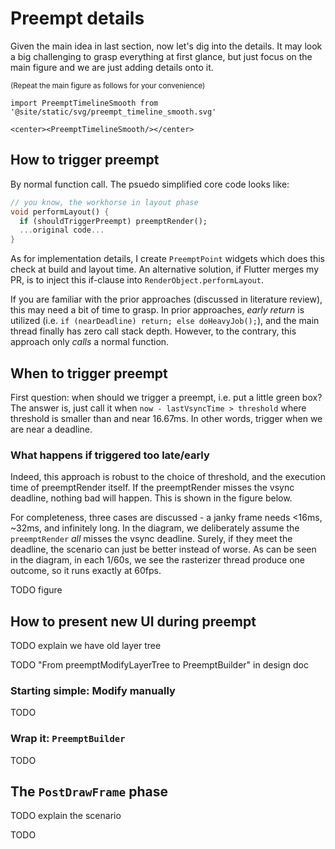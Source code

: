 # Preempt details

Given the main idea in last section, now let's dig into the details. It may look a big challenging to grasp everything at first glance, but just focus on the main figure and we are just adding details onto it.

<small>(Repeat the main figure as follows for your convenience)</small>

```mdx-code-block
import PreemptTimelineSmooth from '@site/static/svg/preempt_timeline_smooth.svg'

<center><PreemptTimelineSmooth/></center>
```

## How to trigger preempt

By normal function call. The psuedo simplified core code looks like:

```dart
// you know, the workhorse in layout phase
void performLayout() {
  if (shouldTriggerPreempt) preemptRender();
  ...original code...
}
```

As for implementation details, I create `PreemptPoint` widgets which does this check at build and layout time. An alternative solution, if Flutter merges my PR, is to inject this if-clause into `RenderObject.performLayout`.

If you are familiar with the prior approaches (discussed in literature review), this may need a bit of time to grasp. In prior approaches, *early return* is utilized (i.e. `if (nearDeadline) return; else doHeavyJob();`), and the main thread finally has zero call stack depth. However, to the contrary, this approach only *calls* a normal function.

## When to trigger preempt

First question: when should we trigger a preempt, i.e. put a little green box? The answer is, just call it when `now - lastVsyncTime > threshold` where threshold is smaller than and near 16.67ms. In other words, trigger when we are near a deadline.

### What happens if triggered too late/early

Indeed, this approach is robust to the choice of threshold, and the execution time of preemptRender itself. If the preemptRender misses the vsync deadline, nothing bad will happen. This is shown in the figure below.

For completeness, three cases are discussed - a janky frame needs <16ms, ~32ms, and infinitely long. In the diagram, we deliberately assume the `preemptRender` *all* misses the vsync deadline. Surely, if they meet the deadline, the scenario can just be better instead of worse. As can be seen in the diagram, in each 1/60s, we see the rasterizer thread produce one outcome, so it runs exactly at 60fps.

TODO figure

## How to present new UI during preempt

TODO explain we have old layer tree

TODO "From preemptModifyLayerTree to PreemptBuilder" in design doc

### Starting simple: Modify manually

TODO

### Wrap it: `PreemptBuilder`

TODO

## The `PostDrawFrame` phase

TODO explain the scenario

TODO

